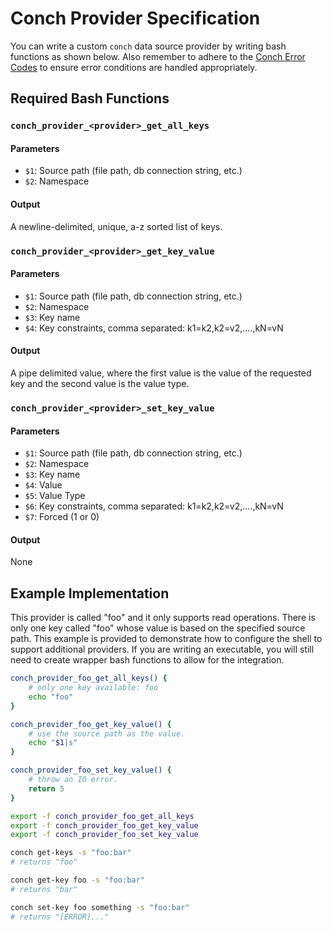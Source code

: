 # Conch Provider Specification

You can write a custom `conch` data source provider by writing bash functions as shown below. Also remember to adhere to the [Conch Error Codes](./errors.md) to ensure error conditions are handled appropriately.

## Required Bash Functions

### `conch_provider_<provider>_get_all_keys`
#### Parameters
- `$1`: Source path (file path, db connection string, etc.)
- `$2`: Namespace
#### Output
A newline-delimited, unique, a-z sorted list of keys.

### `conch_provider_<provider>_get_key_value`
#### Parameters
- `$1`: Source path (file path, db connection string, etc.)
- `$2`: Namespace
- `$3`: Key name
- `$4`: Key constraints, comma separated: k1=k2,k2=v2,....,kN=vN
#### Output
A pipe delimited value, where the first value is the value of the requested key and the second value is the value type.

### `conch_provider_<provider>_set_key_value`
#### Parameters
- `$1`: Source path (file path, db connection string, etc.)
- `$2`: Namespace
- `$3`: Key name
- `$4`: Value
- `$5`: Value Type
- `$6`: Key constraints, comma separated: k1=k2,k2=v2,....,kN=vN
- `$7`: Forced (1 or 0)
#### Output
None

## Example Implementation

This provider is called "foo" and it only supports read operations. There is only one key called "foo" whose value is based on the specified source path. This example is provided to demonstrate how to configure the shell to support additional providers. If you are writing an executable, you will still need to create wrapper bash functions to allow for the integration.

```bash
conch_provider_foo_get_all_keys() {
    # only one key available: foo
    echo "foo"
}

conch_provider_foo_get_key_value() {
    # use the source path as the value.
    echo "$1|s"
}

conch_provider_foo_set_key_value() {
    # throw an IO error.
    return 5
}

export -f conch_provider_foo_get_all_keys
export -f conch_provider_foo_get_key_value
export -f conch_provider_foo_set_key_value

conch get-keys -s "foo:bar"
# returns "foo"

conch get-key foo -s "foo:bar"
# returns "bar"

conch set-key foo something -s "foo:bar"
# returns "[ERROR]..."
```